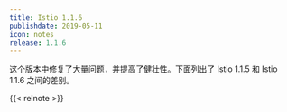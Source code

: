 ```yaml
---
title: Istio 1.1.6
publishdate: 2019-05-11
icon: notes
release: 1.1.6
---
```


这个版本中修复了大量问题，并提高了健壮性。下面列出了 Istio 1.1.5 和 Istio 1.1.6 之间的差别。

{{< relnote >}}
